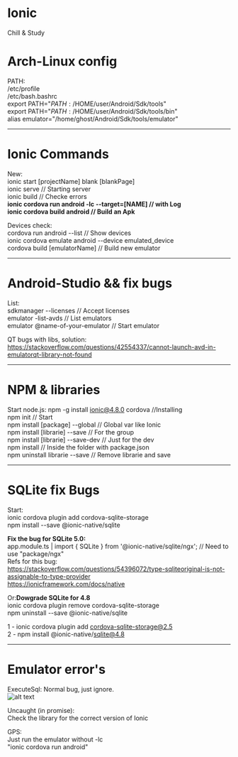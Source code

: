 # Ionic
Chill &amp; Study

# Arch-Linux config
PATH:  
/etc/profile  
/etc/bash.bashrc  
  export PATH="$PATH:/$HOME/user/Android/Sdk/tools"  
  export PATH="$PATH:/$HOME/user/Android/Sdk/tools/bin"  
  alias emulator="/home/ghost/Android/Sdk/tools/emulator"  
  
-----------------------------------

# Ionic Commands  
New:  
  ionic start [projectName] blank [blankPage]  
  ionic serve // Starting server  
  ionic build // Checke errors  
  **ionic cordova run android -lc --target=[NAME] // with Log**  
  **ionic cordova build android // Build an Apk**  

Devices check:  
  cordova run android  --list // Show devices  
  ionic cordova emulate android --device emulated_device  
  cordova build [emulatorName] // Build new emulator  
  
-----------------------------------

# Android-Studio && fix bugs  
List:  
  sdkmanager --licenses // Accept licenses  
  emulator -list-avds // List emulators  
  emulator @name-of-your-emulator // Start emulator  
  
QT bugs with libs, solution:  
https://stackoverflow.com/questions/42554337/cannot-launch-avd-in-emulatorqt-library-not-found  

-----------------------------------

# NPM & libraries  
Start node.js:
  npm -g install ionic@4.8.0 cordova //Installing  
  npm init // Start  
  npm install [package] --global // Global var like Ionic  
  npm install [librarie] --save // For the group  
  npm install [librarie] --save-dev // Just for the dev  
  npm install // Inside the folder with package.json  
  npm uninstall librarie --save // Remove librarie and save  

-----------------------------------

# SQLite fix Bugs  
Start:  
  ionic cordova plugin add cordova-sqlite-storage  
  npm install --save @ionic-native/sqlite  
  
**Fix the bug for SQLite 5.0:**  
  app.module.ts | import { SQLite } from '@ionic-native/sqlite/ngx'; // Need to use "package/ngx"  
Refs for this bug:  
https://stackoverflow.com/questions/54396072/type-sqliteoriginal-is-not-assignable-to-type-provider  
https://ionicframework.com/docs/native  
  
Or:**Dowgrade SQLite for 4.8**  
  ionic cordova plugin remove cordova-sqlite-storage  
  npm uninstall --save @ionic-native/sqlite  
  
  1 - ionic cordova plugin add cordova-sqlite-storage@2.5  
  2 - npm install @ionic-native/sqlite@4.8  

-----------------------------------

# Emulator error's  
ExecuteSql:
  Normal bug, just ignore.  
![alt text](https://i.imgur.com/5DsGSW1.png)


Uncaught (in promise):  
  Check the library for the correct version of Ionic  
  
GPS:  
  Just run the emulator without -lc  
  "ionic cordova run android"

